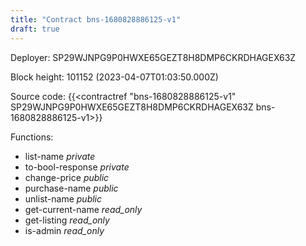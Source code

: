 ```yaml
---
title: "Contract bns-1680828886125-v1"
draft: true
---
```

Deployer: SP29WJNPG9P0HWXE65GEZT8H8DMP6CKRDHAGEX63Z


 



Block height: 101152 (2023-04-07T01:03:50.000Z)

Source code: {{<contractref "bns-1680828886125-v1" SP29WJNPG9P0HWXE65GEZT8H8DMP6CKRDHAGEX63Z bns-1680828886125-v1>}}

Functions:

* list-name _private_
* to-bool-response _private_
* change-price _public_
* purchase-name _public_
* unlist-name _public_
* get-current-name _read_only_
* get-listing _read_only_
* is-admin _read_only_
